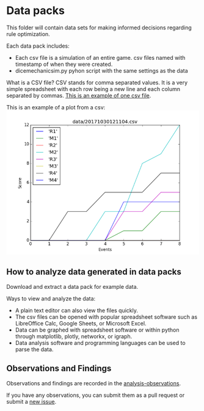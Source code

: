 # Data packs

This folder will contain data sets for making informed decisions regarding rule optimization.

Each data pack includes:
* Each csv file is a simulation of an entire game.  csv files named with timestamp of when they were created.
* dicemechanicsim.py pyhon script with the same settings as the data

What is a CSV file?  CSV stands for comma separated values.  It is a very simple spreadsheet with each row being a new line and each column separated by commas.  [This is an example of one csv file](https://raw.githubusercontent.com/TechnologyClassroom/dice-mechanic-sim/master/data/20171030121104.csv).

This is an example of a plot from a csv:
![Screenshot](https://github.com/TechnologyClassroom/dice-mechanic-sim/blob/master/data/20171030121104.csv.png?raw=true "Plot of 20171030121104.csv")

## How to analyze data generated in data packs

Download and extract a data pack for example data.

Ways to view and analyze the data:
* A plain text editor can also view the files quickly.
* The csv files can be opened with popular spreadsheet software such as LibreOffice Calc, Google Sheets, or Microsoft Excel.
* Data can be graphed with spreadsheet software or within python through matplotlib, plotly, networkx, or igraph.
* Data analysis software and programming languages can be used to parse the data.

## Observations and Findings

Observations and findings are recorded in the [analysis-observations](https://github.com/TechnologyClassroom/dice-mechanic-sim/blob/master/docs/analysis-observations.md).

If you have any observations, you can submit them as a pull request or submit a [new issue](https://github.com/TechnologyClassroom/dice-mechanic-sim/issues/new).
